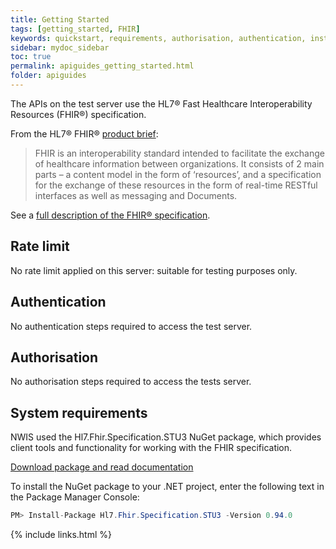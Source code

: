 ```yaml
---
title: Getting Started
tags: [getting_started, FHIR]
keywords: quickstart, requirements, authorisation, authentication, install
sidebar: mydoc_sidebar
toc: true
permalink: apiguides_getting_started.html
folder: apiguides
---
```


The APIs on the test server use the HL7® Fast Healthcare Interoperability Resources (FHIR®) specification. 

From the HL7® FHIR® [product brief](https://www.hl7.org/implement/standards/product_brief.cfm?product_id=491):

> FHIR is an interoperability standard intended to facilitate the exchange of healthcare information between organizations. It consists of 2 main parts – a content model in the form of ‘resources’, and a specification for the exchange of these resources in the form of real-time RESTful interfaces as well as messaging and Documents.

See a [full description of the FHIR® specification](http://hl7.org/fhir/index.html).

## Rate limit

No rate limit applied on this server: suitable for testing purposes only.

## Authentication  

No authentication steps required to access the test server.

## Authorisation

No authorisation steps required to access the tests server.

## System requirements

NWIS used the Hl7.Fhir.Specification.STU3 NuGet package,
which provides client tools and functionality for working with the FHIR specification.

[Download package and read documentation](http://ewoutkramer.github.io/fhir-net-api/)

To install the NuGet package to your .NET project, enter the following text in the Package Manager Console: 

````cs
PM> Install-Package Hl7.Fhir.Specification.STU3 -Version 0.94.0
````


{% include links.html %}